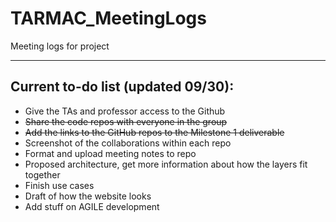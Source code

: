 # TARMAC_MeetingLogs
Meeting logs for project
***
## Current to-do list (updated 09/30):
* Give the TAs and professor access to the Github
* ~~Share the code repos with everyone in the group~~
* ~~Add the links to the GitHub repos to the Milestone 1 deliverable~~
* Screenshot of the collaborations within each repo
* Format and upload meeting notes to repo
* Proposed architecture, get more information about how the layers fit together
* Finish use cases
* Draft of how the website looks
* Add stuff on AGILE development
